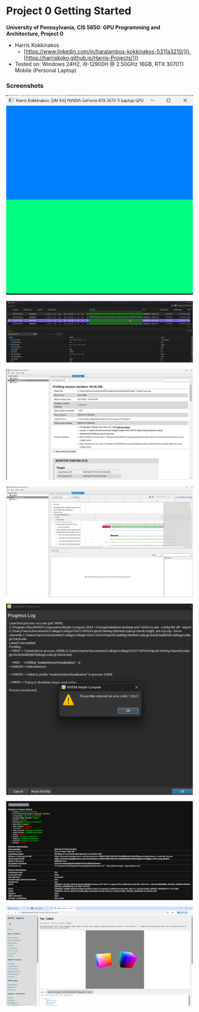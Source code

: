 Project 0 Getting Started
====================

**University of Pennsylvania, CIS 5650: GPU Programming and Architecture, Project 0**

* Harris Kokkinakos
  * [https://www.linkedin.com/in/haralambos-kokkinakos-5311a3210/](), [https://harriskoko.github.io/Harris-Projects/]()
* Tested on: Windows 24H2, i9-12900H @ 2.50GHz 16GB, RTX 3070TI Mobile (Personal Laptop)

### Screenshots

![](images/2-1-2.png)

![](images/2-1-3.png)

![](images/AnalysisTab.png)

![](images/Timeline.png)

![](images/Nsight.png)

![](images/WebGL.png)

![](images/WebGPU.png)